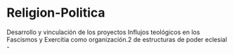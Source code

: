# Religion-Politica
Desarrollo y vinculación de los proyectos Influjos teológicos en los Fascismos y Exercitia como organización.2 de estructuras de poder eclesial                                  -
